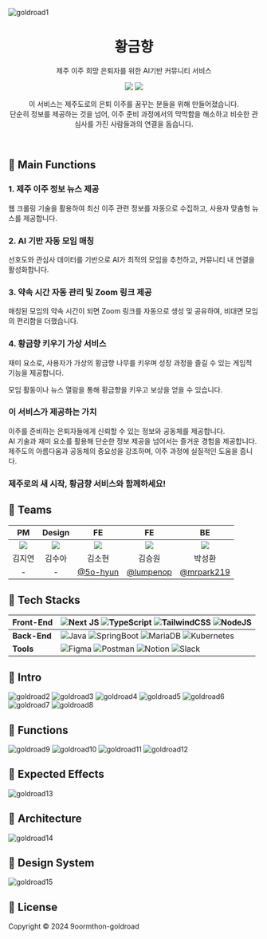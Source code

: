 ![goldroad1](https://github.com/user-attachments/assets/4b8c3978-82e9-45e9-9695-393a36e6b45a)

<h1 align="middle">황금향</h1>
<p align="middle">제주 이주 희망 은퇴자를 위한 AI기반 커뮤니티 서비스</p>
<p align="center">
<img src="https://img.shields.io/badge/version-0.1.0-orange.svg?cacheSeconds=2592000" />
  <img src="https://img.shields.io/badge/goormthon-12th-green.svg?cacheSeconds=2592000" />
</p>

<p align="center">
  이 서비스는 제주도로의 은퇴 이주를 꿈꾸는 분들을 위해 만들어졌습니다.<br/>
단순히 정보를 제공하는 것을 넘어, 이주 준비 과정에서의 막막함을 해소하고 비슷한 관심사를 가진 사람들과의 연결을 돕습니다.
</p>

<br>

## 🍊 Main Functions

### 1. 제주 이주 정보 뉴스 제공

웹 크롤링 기술을 활용하여 최신 이주 관련 정보를 자동으로 수집하고, 사용자 맞춤형 뉴스를 제공합니다.

### 2. AI 기반 자동 모임 매칭

선호도와 관심사 데이터를 기반으로 AI가 최적의 모임을 추천하고, 커뮤니티 내 연결을 활성화합니다.

### 3. 약속 시간 자동 관리 및 Zoom 링크 제공

매칭된 모임의 약속 시간이 되면 Zoom 링크를 자동으로 생성 및 공유하여, 비대면 모임의 편리함을 더했습니다.

### 4. 황금향 키우기 가상 서비스

재미 요소로, 사용자가 가상의 황금향 나무를 키우며 성장 과정을 즐길 수 있는 게임적 기능을 제공합니다.

모임 활동이나 뉴스 열람을 통해 황금향을 키우고 보상을 얻을 수 있습니다.

### 이 서비스가 제공하는 가치

이주를 준비하는 은퇴자들에게 신뢰할 수 있는 정보와 공동체를 제공합니다.<br/>
AI 기술과 재미 요소를 활용해 단순한 정보 제공을 넘어서는 즐거운 경험을 제공합니다.<br/>
제주도의 아름다움과 공동체의 중요성을 강조하며, 이주 과정에 실질적인 도움을 줍니다.<br/>

### 제주로의 새 시작, 황금향 서비스와 함께하세요!

</p>

## 🍊 Teams

<div align="center">

|                                              PM                                               |                                            Design                                             |                                              FE                                               |                                              FE                                               |                                              BE                                               |
| :-------------------------------------------------------------------------------------------: | :-------------------------------------------------------------------------------------------: | :-------------------------------------------------------------------------------------------: | :-------------------------------------------------------------------------------------------: | :-------------------------------------------------------------------------------------------: |
| <img src="https://github.com/user-attachments/assets/18b95761-75d5-4b7b-ab3d-e52337b38ffc" /> | <img src="https://github.com/user-attachments/assets/b51767c9-0a0c-48c3-b675-86f88a2302a9" /> | <img src="https://github.com/user-attachments/assets/a371f7fe-4cff-458a-b6c8-1ae3971aec36" /> | <img src="https://github.com/user-attachments/assets/f65091d4-a40b-41d0-9e4c-807ff45bf676" /> | <img src="https://github.com/user-attachments/assets/ca726dca-1bef-4ca8-895a-014f301b254f" /> |
|                                            김지연                                             |                                            김수아                                             |                                            김소현                                             |                                            김승원                                             |                                            박성환                                             |
|   -   |   -   |  [@5o-hyun](https://github.com/5o-hyun)    |   [@lumpenop](https://github.com/lumpenop)   |  [@mrpark219](https://github.com/mrpark219)    |

</div>

## 🍊 Tech Stacks

<div align="center">

| Front-End    | ![Next JS](https://img.shields.io/badge/Next-black?style=for-the-badge&logo=next.js&logoColor=white) ![TypeScript](https://img.shields.io/badge/typescript-%23007ACC.svg?style=for-the-badge&logo=typescript&logoColor=white) ![TailwindCSS](https://img.shields.io/badge/tailwindcss-%2338B2AC.svg?style=for-the-badge&logo=tailwind-css&logoColor=white) ![NodeJS](https://img.shields.io/badge/node.js-6DA55F?style=for-the-badge&logo=node.js&logoColor=white) |
| ------------ | ------------------------------------------------------------------------------------------------------------------------------------------------------------------------------------------------------------------------------------------------------------------------------------------------------------------------------------------------------------------------------------------------------------------------------------------------------------------ |
| **Back-End** | ![Java](https://img.shields.io/badge/java-%23ED8B00.svg?style=for-the-badge&logo=openjdk&logoColor=white) ![SpringBoot](https://img.shields.io/badge/SpringBoot-%6DB33F.svg?style=for-the-badge&logo=spring&logoColor=white) ![MariaDB](https://img.shields.io/badge/MariaDB-003545?style=for-the-badge&logo=mariadb&logoColor=white) ![Kubernetes](https://img.shields.io/badge/kubernetes-%23326ce5.svg?style=for-the-badge&logo=kubernetes&logoColor=white)     |
| **Tools**    | ![Figma](https://img.shields.io/badge/figma-%23F24E1E.svg?style=for-the-badge&logo=figma&logoColor=white) ![Postman](https://img.shields.io/badge/Postman-FF6C37?style=for-the-badge&logo=postman&logoColor=white) ![Notion](https://img.shields.io/badge/Notion-%23000000.svg?style=for-the-badge&logo=notion&logoColor=white) ![Slack](https://img.shields.io/badge/Slack-4A154B?style=for-the-badge&logo=slack&logoColor=white)                                 |

</div>

## 🍊 Intro

![goldroad2](https://github.com/user-attachments/assets/e07c7f4f-1fc7-4141-a7ac-be03f6bc0532)
![goldroad3](https://github.com/user-attachments/assets/a4dc1256-55a7-4fb3-90de-db8ccc06ea66)
![goldroad4](https://github.com/user-attachments/assets/28fd9d5d-b5ef-4cf3-b3b7-dfd39e09cf63)
![goldroad5](https://github.com/user-attachments/assets/f47acc70-78b9-46b8-a19f-f9b370b3cf28)
![goldroad6](https://github.com/user-attachments/assets/e28cda44-c095-4b7a-b8e7-10fe3c4abdc2)
![goldroad7](https://github.com/user-attachments/assets/fac7873e-08a7-466c-b865-de1cb10592fe)
![goldroad8](https://github.com/user-attachments/assets/43faf985-3a2b-4736-8697-4e4984746bd9)

## 🍊 Functions

![goldroad9](https://github.com/user-attachments/assets/eae7f9cf-a892-4933-ad9f-abc2f39b40bb)
![goldroad10](https://github.com/user-attachments/assets/eeb8d012-0d02-426e-a1af-a78bf4be3bfd)
![goldroad11](https://github.com/user-attachments/assets/f09d630f-9d2c-4c36-b5eb-2e94803b0235)
![goldroad12](https://github.com/user-attachments/assets/80204f25-97c2-483c-87a9-45c89ccc3f02)

## 🍊 Expected Effects

![goldroad13](https://github.com/user-attachments/assets/0645e2c9-cec6-4a49-8080-a02cd936bbd3)

## 🍊 Architecture

![goldroad14](https://github.com/user-attachments/assets/1c0906ba-6f1a-430f-810d-3c8531e27fd3)

## 🍊 Design System

![goldroad15](https://github.com/user-attachments/assets/87650743-93be-4ae7-bdf8-146c62b407cd)

## 🍊 License

Copyright © 2024 9oormthon-goldroad
